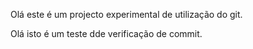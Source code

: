Olá este é um projecto experimental de utilização do git.

Olá isto é um teste dde verificação de commit.